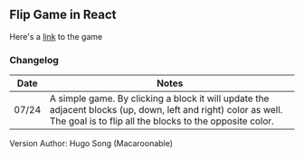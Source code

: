 ## Flip Game in React

Here's a [link](https://stormy-chamber-35938.herokuapp.com/) to the game

### Changelog

| Date | Notes |
|---|---|
| 07/24 | A simple game. By clicking a block it will update the adjacent blocks (up, down, left and right) color as well. The goal is to flip all the blocks to the opposite color.  |

Version Author: Hugo Song (Macaroonable)
